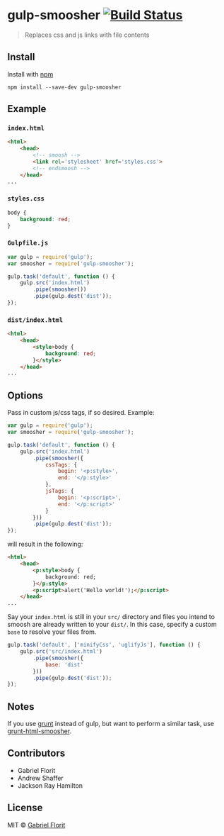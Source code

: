 # gulp-smoosher [![Build Status](https://travis-ci.org/gabrielflorit/gulp-smoosher.png?branch=master)](https://travis-ci.org/gabrielflorit/gulp-smoosher)
> Replaces css and js links with file contents

## Install

Install with [npm](https://npmjs.org/package/gulp-smoosher)

```
npm install --save-dev gulp-smoosher
```


## Example

### `index.html`

```html
<html>
	<head>
		<!-- smoosh -->
		<link rel='stylesheet' href='styles.css'>
		<!-- endsmoosh -->
	</head>
...
```

### `styles.css`

```css
body {
	background: red;
}
```

### `Gulpfile.js`

```js
var gulp = require('gulp');
var smoosher = require('gulp-smoosher');

gulp.task('default', function () {
	gulp.src('index.html')
		.pipe(smoosher())
		.pipe(gulp.dest('dist'));
});
```

### `dist/index.html`

```html
<html>
	<head>
		<style>body {
			background: red;
		}</style>
	</head>
...
```

## Options

Pass in custom js/css tags, if so desired. Example:

```js
var gulp = require('gulp');
var smoosher = require('gulp-smoosher');

gulp.task('default', function () {
	gulp.src('index.html')
		.pipe(smoosher({
			cssTags: {
				begin: '<p:style>',
				end: '</p:style>'
			},
			jsTags: {
				begin: '<p:script>',
				end: '</p:script>'
			}
		}))
		.pipe(gulp.dest('dist'));
});
```

will result in the following:

```html
<html>
	<head>
		<p:style>body {
			background: red;
		}</p:style>
		<p:script>alert('Hello world!');</p:script>
	</head>
...
```

Say your `index.html` is still in your `src/` directory and files you intend to smoosh are already written to your `dist/`. In this case, specify a custom `base` to resolve your files from.

```js
gulp.task('default', ['minifyCss', 'uglifyJs'], function () {
	gulp.src('src/index.html')
		.pipe(smoosher({
			base: 'dist'
		}))
		.pipe(gulp.dest('dist'));
});
```


## Notes

If you use [grunt](http://gruntjs.com) instead of gulp, but want to perform a similar task, use [grunt-html-smoosher](https://github.com/motherjones/grunt-html-smoosher).

## Contributors

- Gabriel Florit
- Andrew Shaffer
- Jackson Ray Hamilton

## License

MIT © [Gabriel Florit](http://gabrielflorit.github.io/)
